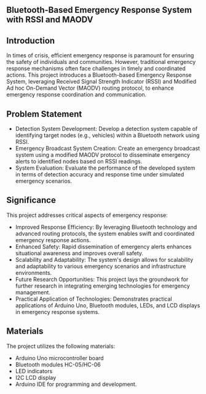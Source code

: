 ## Bluetooth-Based Emergency Response System with RSSI and MAODV

## Introduction
In times of crisis, efficient emergency response is paramount for ensuring the safety of individuals and communities. However, traditional emergency response mechanisms often face challenges in timely and coordinated actions. This project introduces a Bluetooth-based Emergency Response System, leveraging Received Signal Strength Indicator (RSSI) and Modified Ad hoc On-Demand Vector (MAODV) routing protocol, to enhance emergency response coordination and communication.

## Problem Statement
- Detection System Development: Develop a detection system capable of identifying target nodes (e.g., vehicles) within a Bluetooth network using RSSI.
- Emergency Broadcast System Creation: Create an emergency broadcast system using a modified MAODV protocol to disseminate emergency alerts to identified nodes based on RSSI readings.
- System Evaluation: Evaluate the performance of the developed system in terms of detection accuracy and response time under simulated emergency scenarios.

## Significance
This project addresses critical aspects of emergency response:

- Improved Response Efficiency: By leveraging Bluetooth technology and advanced routing protocols, the system enables swift and coordinated emergency response actions.
- Enhanced Safety: Rapid dissemination of emergency alerts enhances situational awareness and improves overall safety.
- Scalability and Adaptability: The system's design allows for scalability and adaptability to various emergency scenarios and infrastructure environments.
- Future Research Opportunities: This project lays the groundwork for further research in integrating emerging technologies for emergency management.
- Practical Application of Technologies: Demonstrates practical applications of Arduino Uno, Bluetooth modules, LEDs, and LCD displays in emergency response systems.

## Materials
The project utilizes the following materials:

- Arduino Uno microcontroller board
- Bluetooth modules HC-05/HC-06
- LED indicators
- I2C LCD display
- Arduino IDE for programming and development.
